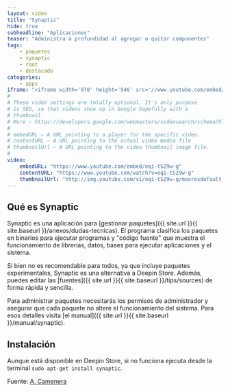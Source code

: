 ```yaml
---
layout: video
title: "Synaptic"
hide: true
subheadline: "Aplicaciones"
teaser: "Administra a profundidad al agregar o quitar componentes"
tags:
    - paquetes
    - synaptic
    - root
    - destacado
categories:
    - apps
iframe: "<iframe width='970' height='546' src='//www.youtube.com/embed/eqi-tSZ9w-g' frameborder='0' allowfullscreen></iframe>"
#
# These video settings are totally optional. It's only purpose
# is SEO, so that videos show up in Google hopefully with a
# thumbnail.
# More › https://developers.google.com/webmasters/videosearch/schema?hl=en&rd=1
#
# embedURL – A URL pointing to a player for the specific video.
# contentURL – A URL pointing to the actual video media file
# thumbnailUrl – A URL pointing to the video thumbnail image file.
#
video:
    embedURL: "https://www.youtube.com/embed/eqi-tSZ9w-g"
    contentURL: "https://www.youtube.com/watch?v=eqi-tSZ9w-g"
    thumbnailUrl: "http://img.youtube.com/vi/eqi-tSZ9w-g/maxresdefault.jpg"
---
```

<!--more-->

## Qué es Synaptic

Synaptic es una aplicación para [gestionar paquetes]({{ site.url }}{{ site.baseurl }}/anexos/dudas-tecnicas). El programa clasifica los paquetes en binarios para ejecutar programas y "código fuente" que muestra el funcionamiento de librerías, datos, bases para ejecutar aplicaciones y el sistema.

Si bien no es recomendable para todos, ya que incluye paquetes experimentales, Synaptic es una alternativa a Deepin Store. Además, puedes editar las [fuentes]({{ site.url }}{{ site.baseurl }}/tips/sources) de forma rápida y sencilla.

Para administrar paquetes necesitarás los permisos de administrador y asegurar que cada paquete no altere el funcionamiento del sistema. Para esos detalles visita [el manual]({{ site.url }}{{ site.baseurl }}/manual/synaptic).

## Instalación

Aunque está disponible en Deepin Store, si no funciona ejecuta desde la terminal `sudo apt-get install synaptic`.

Fuente: [A. Camenera](https://www.youtube.com/channel/UCueXeAH1UD72MqwpIFWveXA)
